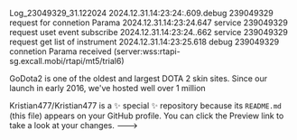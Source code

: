 Log_23049329_31.122024
2024.12.31.14:23:24:.609.debug 239049329 request for connetion Parama 
2024.12.31.14:23:24.647 service 239049329 request uset  event subscribe 
2024.12.31.14:23:24..662 service 239049329 request get list of instrument 
2024.12.31.14:23:25.618 debug 239049329 connetion Parama received (server:wss:rtapi-sg.excall.mobi/rtapi/mt5/trial6)

GoDota2 is one of the oldest and largest DOTA 2 skin sites. Since our launch in early 2016, we've hosted well over 1 million 


<!---
Kristian477/Kristian477 is a ✨ special ✨ repository because its `README.md` (this file) appears on your GitHub profile.
You can click the Preview link to take a look at your changes.
--->
Kristian477/Kristian477 is a ✨ special ✨ repository because its `README.md` (this file) appears on your GitHub profile.
You can click the Preview link to take a look at your changes.
--->
